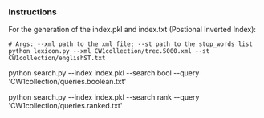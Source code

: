 ### Instructions

For the generation of the index.pkl and index.txt (Postional Inverted Index):
```
# Args: --xml path to the xml file; --st path to the stop_words list
python lexicon.py --xml CW1collection/trec.5000.xml --st CW1collection/englishST.txt
```

python search.py --index index.pkl --search bool --query 'CW1collection/queries.boolean.txt' 

python search.py --index index.pkl --search rank --query 'CW1collection/queries.ranked.txt'
